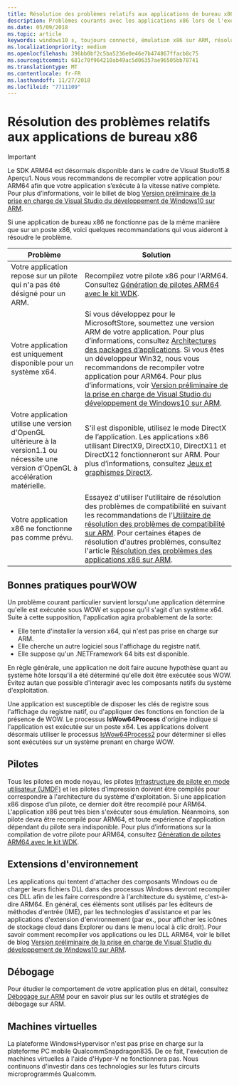 ```yaml
---
title: Résolution des problèmes relatifs aux applications de bureau x86
description: Problèmes courants avec les applications x86 lors de l'exécution sur ARM, et comment les résoudre.
ms.date: 05/09/2018
ms.topic: article
keywords: windows10 s, toujours connecté, émulation x86 sur ARM, résolution des problèmes
ms.localizationpriority: medium
ms.openlocfilehash: 396bb0bf2c5ba5236e0e46e7b474867ffacb8c75
ms.sourcegitcommit: 681c70f964210ab49ac5d06357ae96505bb78741
ms.translationtype: MT
ms.contentlocale: fr-FR
ms.lasthandoff: 11/27/2018
ms.locfileid: "7711109"
---
```

# <a name="troubleshooting-x86-desktop-apps"></a>Résolution des problèmes relatifs aux applications de bureau x86
>[!IMPORTANT]
> Le SDK ARM64 est désormais disponible dans le cadre de Visual Studio15.8 Aperçu1. Nous vous recommandons de recompiler votre application pour ARM64 afin que votre application s’exécute à la vitesse native complète. Pour plus d’informations, voir le billet de blog [Version préliminaire de la prise en charge de Visual Studio du développement de Windows10 sur ARM](https://blogs.windows.com/buildingapps/2018/05/08/visual-studio-support-for-windows-10-on-arm-development/).

Si une application de bureau x86 ne fonctionne pas de la même manière que sur un poste x86, voici quelques recommandations qui vous aideront à résoudre le problème.

|Problème|Solution|
|-----|--------|
| Votre application repose sur un pilote qui n'a pas été désigné pour un ARM. | Recompilez votre pilote x86 pour l'ARM64. Consultez [Génération de pilotes ARM64 avec le kit WDK](https://docs.microsoft.com/en-us/windows-hardware/drivers/develop/building-arm64-drivers). |
| Votre application est uniquement disponible pour un système x64. | Si vous développez pour le MicrosoftStore, soumettez une version ARM de votre application. Pour plus d’informations, consultez [Architectures des packages d’applications](../packaging/device-architecture.md). Si vous êtes un développeur Win32, nous vous recommandons de recompiler votre application pour ARM64. Pour plus d’informations, voir [Version préliminaire de la prise en charge de Visual Studio du développement de Windows10 sur ARM](https://blogs.windows.com/buildingapps/2018/05/08/visual-studio-support-for-windows-10-on-arm-development/). |
| Votre application utilise une version d'OpenGL ultérieure à la version1.1 ou nécessite une version d'OpenGL à accélération matérielle. | S'il est disponible, utilisez le mode DirectX de l’application. Les applications x86 utilisant DirectX9, DirectX10, DirectX11 et DirectX12 fonctionneront sur ARM. Pour plus d’informations, consultez [Jeux et graphismes DirectX](https://msdn.microsoft.com/en-us/library/windows/desktop/ee663274(v=vs.85).aspx). |
| Votre application x86 ne fonctionne pas comme prévu. | Essayez d'utiliser l'utilitaire de résolution des problèmes de compatibilité en suivant les recommandations de l'[Utilitaire de résolution des problèmes de compatibilité sur ARM](apps-on-arm-program-compat-troubleshooter.md). Pour certaines étapes de résolution d'autres problèmes, consultez l'article [Résolution des problèmes des applications x86 sur ARM](apps-on-arm-troubleshooting-x86.md). |

## <a name="best-practices-for-wow"></a>Bonnes pratiques pourWOW
Un problème courant particulier survient lorsqu'une application détermine qu'elle est exécutée sous WOW et suppose qu'il s'agit d'un système x64. Suite à cette supposition, l'application agira probablement de la sorte:

- Elle tente d'installer la version x64, qui n'est pas prise en charge sur ARM.
- Elle cherche un autre logiciel sous l'affichage du registre natif.
- Elle suppose qu'un .NETFramework 64 bits est disponible.

En règle générale, une application ne doit faire aucune hypothèse quant au système hôte lorsqu'il a été déterminé qu'elle doit être exécutée sous WOW. Évitez autan que possible d'interagir avec les composants natifs du système d'exploitation.

Une application est susceptible de disposer les clés de registre sous l'affichage du registre natif, ou d'appliquer des fonctions en fonction de la présence de WOW. Le processus **IsWow64Process** d'origine indique si l'application est exécutée sur un poste x64. Les applications doivent désormais utiliser le processus [IsWow64Process2](https://msdn.microsoft.com/en-us/library/windows/desktop/mt804318(v=vs.85).aspx) pour déterminer si elles sont exécutées sur un système prenant en charge WOW. 

## <a name="drivers"></a>Pilotes 
Tous les pilotes en mode noyau, les pilotes [Infrastructure de pilote en mode utilisateur (UMDF)](https://docs.microsoft.com/windows-hardware/drivers/wdf/overview-of-the-umdf) et les pilotes d'impression doivent être compilés pour correspondre à l'architecture du système d'exploitation. Si une application x86 dispose d’un pilote, ce dernier doit être recompilé pour ARM64. L'application x86 peut très bien s'exécuter sous émulation. Néanmoins, son pilote devra être recompilé pour ARM64, et toute expérience d'application dépendant du pilote sera indisponible. Pour plus d’informations sur la compilation de votre pilote pour ARM64, consultez [Génération de pilotes ARM64 avec le kit WDK](https://docs.microsoft.com/windows-hardware/drivers/develop/building-arm64-drivers).

## <a name="shell-extensions"></a>Extensions d'environnement 
Les applications qui tentent d'attacher des composants Windows ou de charger leurs fichiers DLL dans des processus Windows devront recompiler ces DLL afin de les faire correspondre à l'architecture du système, c'est-à-dire ARM64. En général, ces éléments sont utilisés par les éditeurs de méthodes d'entrée (IME), par les technologies d'assistance et par les applications d'extension d'environnement (par ex., pour afficher les icônes de stockage cloud dans Explorer ou dans le menu local à clic droit). Pour savoir comment recompiler vos applications ou les DLL ARM64, voir le billet de blog [Version préliminaire de la prise en charge de Visual Studio du développement de Windows10 sur ARM](https://blogs.windows.com/buildingapps/2018/05/08/visual-studio-support-for-windows-10-on-arm-development/). 

## <a name="debugging"></a>Débogage
Pour étudier le comportement de votre application plus en détail, consultez [Débogage sur ARM](https://docs.microsoft.com/en-us/windows-hardware/drivers/debugger/debugging-arm64) pour en savoir plus sur les outils et stratégies de débogage sur ARM.

## <a name="virtual-machines"></a>Machines virtuelles
La plateforme WindowsHypervisor n'est pas prise en charge sur la plateforme PC mobile QualcommSnapdragon835. De ce fait, l'exécution de machines virtuelles à l'aide d'Hyper-V ne fonctionnera pas. Nous continuons d'investir dans ces technologies sur les futurs circuits microprogrammés Qualcomm. 